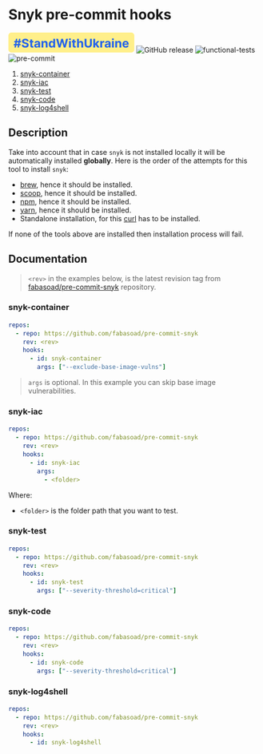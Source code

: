 # Snyk pre-commit hooks

[![Stand With Ukraine](https://raw.githubusercontent.com/vshymanskyy/StandWithUkraine/main/badges/StandWithUkraine.svg)](https://stand-with-ukraine.pp.ua)
![GitHub release](https://img.shields.io/github/v/release/fabasoad/pre-commit-snyk?include_prereleases)
![functional-tests](https://github.com/fabasoad/pre-commit-snyk/actions/workflows/functional-tests.yml/badge.svg)
![pre-commit](https://github.com/fabasoad/pre-commit-snyk/actions/workflows/pre-commit.yml/badge.svg)

1. [snyk-container](#snyk-container)
2. [snyk-iac](#snyk-iac)
3. [snyk-test](#snyk-test)
4. [snyk-code](#snyk-code)
5. [snyk-log4shell](#snyk-log4shell)

## Description

Take into account that in case `snyk` is not installed locally it will be
automatically installed **globally**. Here is the order of the attempts for
this tool to install `snyk`:

- [brew](https://brew.sh/), hence it should be installed.
- [scoop](https://scoop.sh/), hence it should be installed.
- [npm](https://nodejs.org/en/download/), hence it should be installed.
- [yarn](https://yarnpkg.com/cli/install), hence it should be installed.
- Standalone installation, for this [curl](https://curl.se/) has to be installed.

If none of the tools above are installed then installation process will fail.

## Documentation

<!-- markdownlint-disable-next-line MD013 -->

> `<rev>` in the examples below, is the latest revision tag from [fabasoad/pre-commit-snyk](https://github.com/fabasoad/pre-commit-snyk/releases)
> repository.

### snyk-container

```yaml
repos:
  - repo: https://github.com/fabasoad/pre-commit-snyk
    rev: <rev>
    hooks:
      - id: snyk-container
        args: ["--exclude-base-image-vulns"]
```

> `args` is optional. In this example you can skip base image vulnerabilities.

### snyk-iac

```yaml
repos:
  - repo: https://github.com/fabasoad/pre-commit-snyk
    rev: <rev>
    hooks:
      - id: snyk-iac
        args:
          - <folder>
```

Where:

- `<folder>` is the folder path that you want to test.

### snyk-test

```yaml
repos:
  - repo: https://github.com/fabasoad/pre-commit-snyk
    rev: <rev>
    hooks:
      - id: snyk-test
        args: ["--severity-threshold=critical"]
```

### snyk-code

```yaml
repos:
  - repo: https://github.com/fabasoad/pre-commit-snyk
    rev: <rev>
    hooks:
      - id: snyk-code
        args: ["--severity-threshold=critical"]
```

### snyk-log4shell

```yaml
repos:
  - repo: https://github.com/fabasoad/pre-commit-snyk
    rev: <rev>
    hooks:
      - id: snyk-log4shell
```
